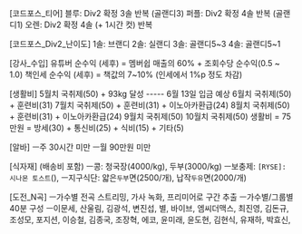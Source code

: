 [코드포스_티어]
블루: Div2 확정 3솔 반복 (골랜디3)
퍼플: Div2 확정 4솔 반복 (골랜디1)
오렌: Div2 확정 4솔 (+ 1시간 컷) 반복

[코드포스_Div2_난이도]
1솔: 브랜디
2솔: 실랜디
3솔: 골랜디5~3
4솔: 골랜디5~1

[강사_수입]
유튜버 순수익 (세후) = 멤버쉽 매출의 60% + 조회수당 순수익(0.5 ~ 1.0)
책인세 순수익 (세후) = 책값의 7~10% (인세에서 1%p 정도 차감)

[생활비]
5월치	국취제(50) + 93kg 달성 ----- 6월 13일 입금 예상
6월치	국취제(50) + 훈련비(31)
7월치	국취제(50) + 훈련비(31) + 이노아카환급(24)
8월치	국취제(50) + 훈련비(31) + 이노아카환급(24)
9월치	국취제(50)
10월치	국취제(50)
생활비 = 75만원 = 방세(30) + 통신비(25) + 식비(15) + 기타(5)

[알바]
ㅡ주 30시간 미만
ㅡ월 90만원 미만

[식자재] (배송비 포함)
ㅡ콩: 청국장(4000/kg), 두부(3000/kg)
ㅡ보충제: `[RYSE]: 시나몬 토스트`(), 
ㅡ지구식단: 얇은`두부`면(2500/개), 납작`두유`면(2000/개)

[도전_N곡]
ㅡ가수별 전곡 스트리밍, 가사 녹화, 프리미어로 구간 추출
ㅡ가수별/그룹별 40분 구성
ㅡ이문세, 산울림, 김광석, 변진섭, 별, 바이브, 엠씨더맥스, 최진영, 김돈규, 조성모, 포지션, 이승철, 김종국, 조장혁, 에코, 윤미래, 윤도현, 김현식, 유재하, 박효신, 